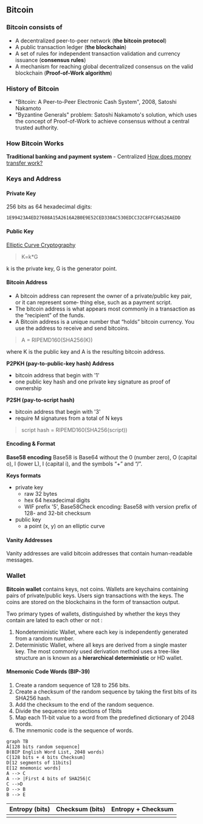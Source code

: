 ## Bitcoin

### Bitcoin consists of
 - A decentralized peer-to-peer network (**the bitcoin protocol**)
 - A public transaction ledger (**the blockchain**)
 - A set of rules for independent transaction validation and currency issuance (**consensus rules**)
 - A mechanism for reaching global decentralized consensus on the valid blockchain (**Proof-of-Work algorithm**)

### History of Bitcoin
 - "Bitcoin: A Peer-to-Peer Electronic Cash System", 2008, Satoshi Nakamoto
 - "Byzantine Generals" problem: Satoshi Nakamoto's solution, which uses the concept of Proof-of-Work to achieve consensus without a central trusted authority.

### How Bitcoin Works

**Traditional banking and payment system** - Centralized
[How does money transfer work?](https://www.quora.com/How-does-money-transfer-between-banks-and-different-countries-work)

### Keys and Address

#### Private Key
256 bits as 64 hexadecimal digits:

    1E99423A4ED27608A15A2616A2B0E9E52CED330AC530EDCC32C8FFC6A526AEDD

#### Public Key

[Elliptic Curve Cryptography](https://www.wolframalpha.com/input/?i=Elliptic%20Curve)

> K=k*G

k is the private key, G is the generator point.

#### Bitcoin Address
 - A bitcoin address can represent the owner of a private/public key pair, or it can represent some‐ thing else, such as a payment script. 
 - The bitcoin address is what appears most commonly in a transaction as the “recipient” of the funds.
 - A Bitcoin address is a unique number that “holds” bitcoin currency. You use the address to receive and send bitcoins.

> A = RIPEMD160(SHA256(K))  

where K is the public key and A is the resulting bitcoin address.

**P2PKH (pay-to-public-key hash) Address**
 - bitcoin address that begin with '1'
 - one public key hash and one private key signature as proof of ownership

**P2SH (pay-to-script hash)**
 - bitcoin address that begin with '3'
 - require M signatures from a total of N keys
> script hash = RIPEMD160(SHA256(script))

#### Encoding & Format

**Base58 encoding**
Base58 is Base64 without the 0 (number zero), O (capital o), l (lower L), I (capital i), and the symbols “+” and “/”.

**Keys formats**
 - private key
	 - raw 32 bytes
	 - hex 64 hexadecimal digits
	 - WIF prefix '5', Base58Check encoding: Base58 with version prefix of 128- and 32-bit checksum
 - public key
	 - a point (x, y) on an elliptic curve 

#### Vanity Addresses
Vanity addresses are valid bitcoin addresses that contain human-readable messages.

### Wallet

**Bitcoin wallet** contains keys, not coins. Wallets are keychains containing pairs of private/public keys. Users sign transactions with the keys. The coins are stored on the blockchains in the form of transaction output.

Two primary types of wallets, distinguished by whether the keys they contain are lated to each other or not : 
 1. Nondeterministic Wallet, where each key is independently generated from a random number.
2. Deterministic Wallet, where all keys are derived from a single master key. The most commonly used derivation method uses a tree-like structure an is known as a **hierarchical deterministic** or HD wallet.

#### Mnemonic Code Words (BIP-39)

 1. Create a random sequence of 128 to 256 bits.
 2. Create a checksum of the random sequence by taking the first bits of its SHA256 hash.
 3. Add the checksum to the end of the random sequence.
 4. Divide the sequence into sections of 11bits
 5. Map each 11-bit value to a word from the predefined dictionary of 2048 words.
 6. The mnemonic code is the sequence of words.

```mermaid
graph TB
A[128 bits random sequence]
B(BIP English Word List, 2048 words)
C[128 bits + 4 bits Checksum]
D[12 segments of 11bits]
E[12 mnemonic words]
A --> C
A --> |First 4 bits of SHA256|C
C -->D
D --> B
B --> E
```

| Entropy (bits) | Checksum (bits) | Entropy + Checksum |
|--|--|--|
|  |  |




<!--stackedit_data:
eyJoaXN0b3J5IjpbNjgxOTUzNjI4LC0xNjAxNDQ2MTkwLC0xMD
M3OTY5NTIsLTEwNDcyMzM4MTUsMTI0NDkwNzQ4MiwtMTM4MTEz
NzcwMiwtMzA1Mzc4NDUyLC01MjI4MjIwNzYsMTQzMjY3NjkwNy
wxNDcwMzE2NDUyLC0xNTQyNzM4NjY0LC0xMTY0NTAzNzkzLC0x
MzQwMTE5NDMsLTIxMjUxNTMyNDksLTE4MTQzNjQ1MjddfQ==
-->